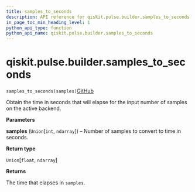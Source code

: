```yaml
---
title: samples_to_seconds
description: API reference for qiskit.pulse.builder.samples_to_seconds
in_page_toc_min_heading_level: 1
python_api_type: function
python_api_name: qiskit.pulse.builder.samples_to_seconds
---
```


# qiskit.pulse.builder.samples\_to\_seconds

<span id="qiskit.pulse.builder.samples_to_seconds" />

`samples_to_seconds(samples)`[GitHub](https://github.com/qiskit/qiskit/tree/stable/0.18/qiskit/pulse/builder.py "view source code")

Obtain the time in seconds that will elapse for the input number of samples on the active backend.

**Parameters**

**samples** (`Union`\[`int`, `ndarray`]) – Number of samples to convert to time in seconds.

**Return type**

`Union`\[`float`, `ndarray`]

**Returns**

The time that elapses in `samples`.

